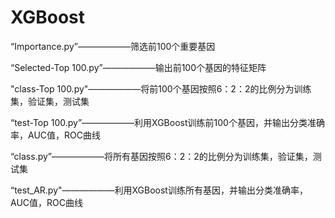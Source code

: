 # XGBoost

“Importance.py”——————筛选前100个重要基因

“Selected-Top 100.py”——————输出前100个基因的特征矩阵

"class-Top 100.py"——————将前100个基因按照6：2：2的比例分为训练集，验证集，测试集

“test-Top 100.py”——————利用XGBoost训练前100个基因，并输出分类准确率，AUC值，ROC曲线

“class.py”——————将所有基因按照6：2：2的比例分为训练集，验证集，测试集

“test_AR.py"——————利用XGBoost训练所有基因，并输出分类准确率，AUC值，ROC曲线
